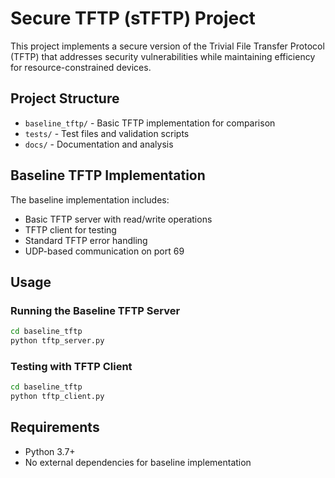 # Secure TFTP (sTFTP) Project

This project implements a secure version of the Trivial File Transfer Protocol (TFTP) that addresses security vulnerabilities while maintaining efficiency for resource-constrained devices.

## Project Structure

- `baseline_tftp/` - Basic TFTP implementation for comparison
- `tests/` - Test files and validation scripts
- `docs/` - Documentation and analysis

## Baseline TFTP Implementation

The baseline implementation includes:
- Basic TFTP server with read/write operations
- TFTP client for testing
- Standard TFTP error handling
- UDP-based communication on port 69

## Usage

### Running the Baseline TFTP Server
```bash
cd baseline_tftp
python tftp_server.py
```

### Testing with TFTP Client
```bash
cd baseline_tftp
python tftp_client.py
```

## Requirements

- Python 3.7+
- No external dependencies for baseline implementation
